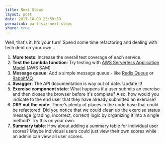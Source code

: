 ```yaml
---
title: Next Steps
layout: post
date: 2017-10-09 23:59:59
permalink: part-six-next-steps
share: true
---
```


Well, that's it. It's your turn! Spend some time refactoring and dealing with tech debt on your own...

1. **More tests**: Increase the overall test coverage of each service.
1. **Test the Lambda function**: Try testing with [AWS Serverless Application Model](https://github.com/awslabs/serverless-application-model) (AWS SAM)
1. **Message queue**: Add a simple message queue - like [Redis Queue](http://python-rq.org/) or [RabbitMQ](https://www.rabbitmq.com/)
1. **Swagger**: The API documentation is way out of date. Update it!
1. **Exercise component state**: What happens if a user submits an exercise and then closes the browser before it's complete? Also, how would you indicate to the end user that they have already submitted an exercise?
1. **DRY out the code**: There's plenty of places in the code base that could be refactored. Did you notice that we could clean up the exercise status message (grading, incorrect, correct) logic by organizing it into a single method? Try this on your own.
1. **Summary table**: How about adding a summary table for individual user scores? Maybe individual users could just view their own scores while an admin can view all user scores.
